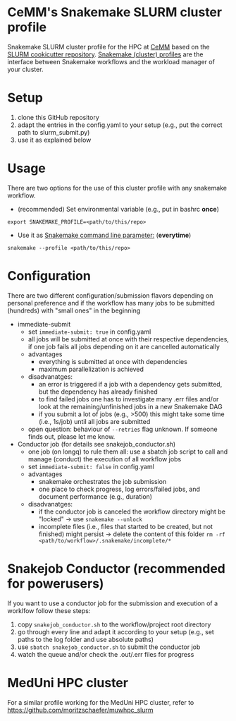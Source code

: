 # CeMM's Snakemake SLURM cluster profile
Snakemake SLURM cluster profile for the HPC at [CeMM](https://cemm.at/) based on the [SLURM cookicutter repository](https://github.com/Snakemake-Profiles/slurm).
[Snakemake (cluster) profiles](https://snakemake.readthedocs.io/en/stable/executing/cli.html#profiles) are the interface between Snakemake workflows and the workload manager of your cluster.

# Setup
1. clone this GitHub repository
2. adapt the entries in the config.yaml to your setup (e.g., put the correct path to slurm_submit.py)
3. use it as explained below

# Usage
There are two options for the use of this cluster profile with any snakemake workflow.

-  (recommended) Set environmental variable (e.g., put in bashrc **once**) 
```
export SNAKEMAKE_PROFILE=<path/to/this/repo>
```

-  Use it as [Snakemake command line parameter:](https://snakemake.readthedocs.io/en/stable/executing/cli.html#EXECUTION) (**everytime**)
```
snakemake --profile <path/to/this/repo>
```


# Configuration
There are two different configuration/submission flavors depending on personal preference and if the workflow has many jobs to be submitted (hundreds) with "small ones" in the beginning
- immediate-submit
    - set ```immediate-submit: true``` in config.yaml
    - all jobs will be submitted at once with their respective dependencies, if one job fails all jobs depending on it are cancelled automatically
    - advantages
        - everything is submitted at once with dependencies
        - maximum parallelization is achieved
    - disadvanatges:
        - an error is triggered if a job with a dependency gets submitted, but the dependency has already finished
        - to find failed jobs one has to investigate many .err files and/or look at the remaining/unfinished jobs in a new Snakemake DAG
        - if you submit a lot of jobs (e.g., >500) this might take some time (i.e., 1s/job) until all jobs are submitted
    - open question: behaviour of ```--retries``` flag unknown. If someone finds out, please let me know.
- Conductor job (for details see snakejob_conductor.sh)
    - one job (on longq) to rule them all: use a sbatch job script to call and manage (conduct) the execution of all workflow jobs
    - set ```immediate-submit: false``` in config.yaml
    - advantages
        - snakemake orchestrates the job submission
        - one place to check progress, log errors/failed jobs, and document performance (e.g., duration)
    - disadvanatges:
        - if the conductor job is canceled the workflow directory might be "locked" → use ```snakemake --unlock```
        - incomplete files (i.e., files that started to be created, but not finished) might persist → delete the content of this folder ```rm -rf <path/to/workflow>/.snakemake/incomplete/*```

# Snakejob Conductor (recommended for powerusers)
If you want to use a conductor job for the submission and execution of a worklfow follow these steps:
1. copy ```snakejob_conductor.sh``` to the workflow/project root directory
2. go through every line and adapt it according to your setup (e.g., set paths to the log folder and use absolute paths)
3. use ```sbatch snakejob_conductor.sh``` to submit the conductor job
4. watch the queue and/or check the .out/.err files for progress


# MedUni HPC cluster

For a similar profile working for the MedUni HPC cluster, refer to https://github.com/moritzschaefer/muwhpc_slurm
